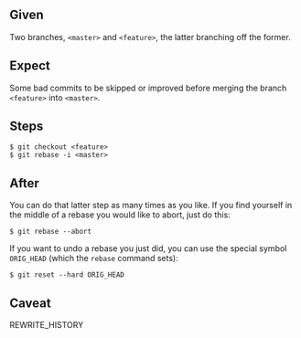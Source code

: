 ## Given

Two branches, `<master>` and `<feature>`, the latter branching off the former.

## Expect

Some bad commits to be skipped or improved before merging the branch
`<feature>` into `<master>`.

## Steps

    $ git checkout <feature>
    $ git rebase -i <master>

## After

You can do that latter step as many times as you like. If you find yourself in
the middle of a rebase you would like to abort, just do this:

    $ git rebase --abort

If you want to undo a rebase you just did, you can use the special symbol
`ORIG_HEAD` (which the `rebase` command sets):

    $ git reset --hard ORIG_HEAD

## Caveat

REWRITE_HISTORY
